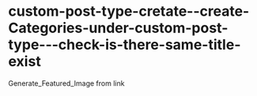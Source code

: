 # custom-post-type-cretate--create-Categories-under-custom-post-type---check-is-there-same-title-exist
Generate_Featured_Image from link
